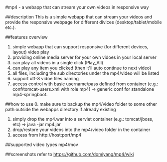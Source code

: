 #mp4 - a webapp that can stream your own videos in responsive way

##description
This is a simple webapp that can stream your videos and provide the responsive webpage for different divices (desktop/tablet/mobile etc.).

##features overview
1. simple webapp that can support responsive (for different devices, layout) video play
2. providing online media server for your own vidoes in your local server
3. can play all videos in a single click (Play_All)
4. can play any item you clicked (then it'll auto continue to next video)
5. all files, including the sub directories under the mp4/video will be listed
6. support utf-8 vidoe files naming
7. access control with basic username/pass defined from container (e.g.: conf/tomcat-users.xml with role mp4) => generic conf for standalone mp4-springboot.

##how to use
0. make sure to backup the mp4/video folder to some other path outside the webapps directory if already existing
1. simply drop the mp4.war into a servlet container (e.g.: tomcat/jboss, etc) => java -jar mp4.jar
2. drop/restore your videos into the mp4/video folder in the container
3. access from http://host:port/mp4

##supported video types
mp4/mov

##screenshots
refer to https://github.com/domiyang/mp4/wiki
